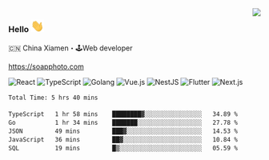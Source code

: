 <img align="right" src="https://github-readme-stats.vercel.app/api?username=yiiu&show_icons=false&bg_color=30,e96443,904e95&title_color=fff&text_color=fff" />

### Hello <img src="https://raw.githubusercontent.com/ABSphreak/ABSphreak/master/gifs/Hi.gif" width="26px" />
 
🇨🇳 China Xiamen・🕹Web developer

https://soapphoto.com

<p align="left"><img src="https://cdn.svgporn.com/logos/react.svg" alt="React" width="32" height="32"/> <img src="https://cdn.svgporn.com/logos/typescript-icon.svg" alt="TypeScript" width="32" height="32"/> <img src="https://cdn.svgporn.com/logos/gopher.svg" alt="Golang" width="32" height="32"/> <img src="https://cdn.svgporn.com/logos/vue.svg" alt="Vue.js" width="32" height="32"/> <img src="https://cdn.svgporn.com/logos/nestjs.svg" alt="NestJS" width="32" height="32"/> <img src="https://cdn.svgporn.com/logos/flutter.svg" alt="Flutter" width="32" height="32"/> <img src="https://cdn.svgporn.com/logos/nextjs-icon.svg" alt="Next.js" width="32" height="32"/></p>


<!--START_SECTION:waka-->

```txt
Total Time: 5 hrs 40 mins

TypeScript   1 hr 58 mins    ████████▓░░░░░░░░░░░░░░░░   34.89 %
Go           1 hr 34 mins    ███████░░░░░░░░░░░░░░░░░░   27.78 %
JSON         49 mins         ███▓░░░░░░░░░░░░░░░░░░░░░   14.53 %
JavaScript   36 mins         ██▓░░░░░░░░░░░░░░░░░░░░░░   10.84 %
SQL          19 mins         █▒░░░░░░░░░░░░░░░░░░░░░░░   05.59 %
```

<!--END_SECTION:waka-->
